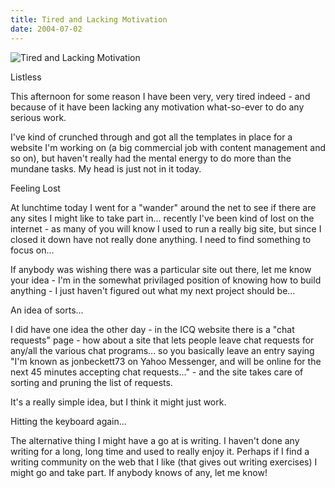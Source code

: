 ```yaml
---
title: Tired and Lacking Motivation
date: 2004-07-02
---
```


![Tired and Lacking Motivation](https://source.unsplash.com/4v9Kk01mEbY/1600x900)

Listless

This afternoon for some reason I have been very, very tired indeed - and because of it have been lacking any motivation what-so-ever to do any serious work.

I've kind of crunched through and got all the templates in place for a website I'm working on (a big commercial job with content management and so on), but haven't really had the mental energy to do more than the mundane tasks. My head is just not in it today.

Feeling Lost

At lunchtime today I went for a "wander" around the net to see if there are any sites I might like to take part in... recently I've been kind of lost on the internet - as many of you will know I used to run a really big site, but since I closed it down have not really done anything. I need to find something to focus on...

If anybody was wishing there was a particular site out there, let me know your idea - I'm in the somewhat privilaged position of knowing how to build anything - I just haven't figured out what my next project should be...

An idea of sorts...

I did have one idea the other day - in the ICQ website there is a "chat requests" page - how about a site that lets people leave chat requests for any/all the various chat programs... so you basically leave an entry saying "I'm known as jonbeckett73 on Yahoo Messenger, and will be online for the next 45 minutes accepting chat requests..." - and the site takes care of sorting and pruning the list of requests.

It's a really simple idea, but I think it might just work.

Hitting the keyboard again...

The alternative thing I might have a go at is writing. I haven't done any writing for a long, long time and used to really enjoy it. Perhaps if I find a writing community on the web that I like (that gives out writing exercises) I might go and take part. If anybody knows of any, let me know!